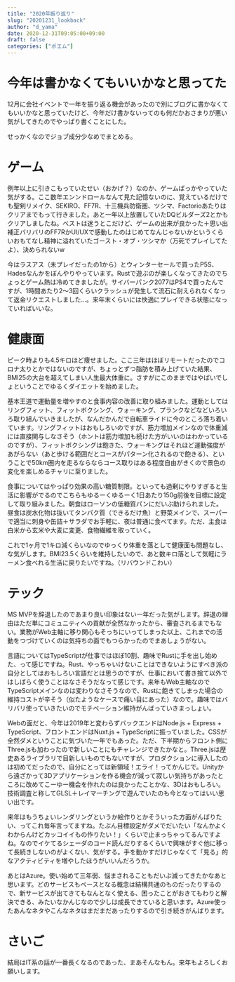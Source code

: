 ```yaml
---
title: "2020年振り返り"
slug: "20201231_lookback"
author: "d_yama"
date: 2020-12-31T09:05:00+09:00
draft: false
categories: ["ポエム"]
---
```


# 今年は書かなくてもいいかなと思ってた

12月に会社イベントで一年を振り返る機会があったので別にブログに書かなくてもいいかなと思っていたけど、今年だけ書かないってのも何だかおさまりが悪い気がしてきたのでやっぱり書くことにした。

せっかくなのでジョブ成分少なめでまとめる。

# ゲーム

例年以上に引きこもっていたせい（おかげ？）なのか、ゲームばっかやっていた気がする。ここ数年エンンドロールなんて見た記憶ないのに、覚えているだけでも聖剣リメイク、SEKIRO、FF7R、十三機兵防衛圏、ツシマ、Factorioあたりはクリアまでもって行きました。あと一年以上放置していたDQビルダーズ2とかもクリアしましたね。ベストは迷うとこだけど、ゲームの出来が良かった＋思い出補正バリバリのFF7RかUI/UXで感動したのはじめてなんじゃないかというくらいおもてなし精神に溢れていたゴースト・オブ・ツシマか（万死でプレイしてたよ）、決められないw

今はラスアス（未プレイだったの1から）とウィンターセールで買ったP5S、Hadesなんかをぼんやりやっています。Rustで遊ぶのが楽しくなってきたのでちょっとゲーム熱は冷めてきましたが。サイバーパンク2077はPS4で買ったんですが、1時間あたり2〜3回くらいクラッシュが発生して流石に耐えられなくなって返金リクエストしました…。来年末くらいには快適にプレイできる状態になっていればいいな。

# 健康面

ピーク時よりも4.5キロほど痩せました。ここ三年はほぼリモートだったのでコロナ太りとかではないのですが、ちょっとずつ脂肪を積み上げていた結果、BMI25の大台を超えてしまい人生最大体重に。さすがにこのままではやばいでしょということでゆるくダイエットを始めました。

基本王道で運動量を増やすのと食事内容の改善に取り組みました。運動としてはリングフィット、フィットボクシング、ウォーキング、プランクなどなどいろいろ取り組んでいきましたが、なんだかんだで自転車ライドに今のところ落ち着いています。リングフィットはおもしろいのですが、筋力増加メインなので体重減には直接関与しなさそう（ホントは筋力増加も続けた方がいいのはわかっているのですが）、フィットボクシングは飽きた、ウォーキングはそれほど運動強度があがらない（あと歩ける範囲だとコースがパターン化されるので飽きる）、ということで50km圏内を走るならならコース取りはある程度自由がきくので景色の変化を楽しめるチャリに至りました。

食事についてはやっぱり効果の高い糖質制限。といっても過剰にやりすぎると生活に影響がでるのでこちらもゆるーくゆるーく1日あたり150g前後を目標に設定して取り組みました。朝食はローソンの低糖質パンにだいぶ助けられました。昼食は炭水化物は抜いてタンパク質（できるだけ魚）と野菜メインで、スーパーで適当に刺身や缶詰＋サラダでお手軽に、夜は普通に食べてます。ただ、主食は白米から玄米や大麦に変更、食物繊維を取っていく。

これで1ヶ月で1キロ減くらいなのでゆっくり体重を落として健康面も問題なし、な気がします。BMI23.5くらいを維持したいので、あと数キロ落として気軽にラーメン食べれる生活に戻りたいですね。（リバウンドこわい）

# テック

MS MVPを辞退したのであまり良い印象はない一年だった気がします。辞退の理由はただ単にコミュニティへの貢献が全然なかったから、審査されるまでもない。業務がWeb主軸に移り関心もそっちにいってしまった以上、これまでの活動をつづけていくのは気持ちの面でもつらかったのでまあしょうがない。

言語についてはTypeScriptが仕事ではほぼ10割、趣味でRustに手を出し始めた、って感じですね。Rust、やっちゃいけないことはできないようにすべき派の自分としてはおもしろい言語だとは思うのですが、仕事において書き捨て以外ではしばらく使うことはなさそうだなって感じです。来年もWeb主軸なのでTypeScriptメインなのは変わりなさそうなので、Rustに飽きてしまった場合の維持コストが辛そう（似たようなケースで痛い目にあった）なので。趣味ではバリバリ使っていきたいのでモチベーション維持がんばっていきまっしょい。

Webの面だと、今年は2019年と変わらずバックエンドはNode.js + Express + TypeScript、フロントエンドはNuxt.js + TypeScriptに振っていました。CSSが全然ダメということに気づいた一年でもあった。ただ、下半期からフロント側にThree.jsも加わったので新しいことにもチャレンジできたかなと。Three.jsは歴史あるライブラリで目新しいものでもないですが、プロダクションに導入したのは初めてだったので、自分にとっては新領域！エライ！ってかんじで。Unityから遠ざかって3Dアプリケーションを作る機会が減って寂しい気持ちがあったところに改めてこーゆー機会を作れたのは良かったことかな、3Dはおもしろい。技術調査と称してGLSL＋レイマーチングで遊んでいたのも今となってはいい思い出です。

来年はもうちょいレンダリングというか絵作りとかそういった方面がんばりたい、ってこれ毎年言ってますね。たぶん目標設定がダメでだいたい「なんかよくわからんけどカッコイイもの作りたい！」くらいで止まっちゃってるんですよね。なのでイケてるシェーダのコード読んだりするくらいで興味がすぐ他に移って長続きしないのがよくない、気がする。手を動かすだけじゃなくて「見る」的なアクティビティを増やしたほうがいいんだろうか。

あとはAzure。使い始めて三年弱、悩まされることもだいぶ減ってきたかなあと思います。どのサービスもベースとなる概念は結構共通のものだったりするので、新サービスが出てきてもなんとなく使える、困ったことがおきてもわりと解決できる、みたいなかんじなので少しは成長できていると思います。Azure使ったあんなネタやこんなネタはまだまだあったりするので引き続きがんばります。

# さいご

結局はIT系の話が一番長くなるのであった、まあそんなもん。来年もよろしくお願いします。